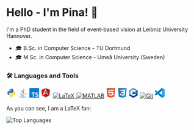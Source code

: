# Hello - I'm Pina! 👋

I'm a PhD student in the field of event-based vision at Leibniz University Hannover.  

- 🎓 B.Sc. in Computer Science - TU Dortmund  
- 🎓 M.Sc. in Computer Science - Umeå University (Sweden)

### 🛠️ Languages and Tools
<a href="https://www.python.org" target="_blank"><img alt="Python" width="26px" src="https://raw.githubusercontent.com/devicons/devicon/master/icons/python/python-original.svg"/></a>
<a href="https://www.java.com/" target="_blank"><img alt="Java" width="26px" src="https://raw.githubusercontent.com/devicons/devicon/master/icons/java/java-original.svg"/></a>
<a href="https://www.typescriptlang.org/" target="_blank"><img alt="TypeScript" width="26px" src="https://raw.githubusercontent.com/devicons/devicon/master/icons/typescript/typescript-original.svg"/></a>
<a href="https://angular.io/" target="_blank"><img alt="Angular" width="26px" src="https://raw.githubusercontent.com/devicons/devicon/master/icons/angularjs/angularjs-original.svg"/></a>
<a href="https://www.latex-project.org/" target="_blank">
  <img alt="LaTeX" width="26px" src="https://upload.wikimedia.org/wikipedia/commons/9/92/LaTeX_logo.svg" style="background-color: white; border-radius: 4px; padding: 2px;"/>
</a>
<a href="https://www.mathworks.com/products/matlab.html" target="_blank"><img alt="MATLAB" width="26px" src="https://upload.wikimedia.org/wikipedia/commons/2/21/Matlab_Logo.png" /></a>
<a href="https://developer.mozilla.org/en-US/docs/Web/HTML" target="_blank"><img alt="HTML5" width="26px" src="https://raw.githubusercontent.com/devicons/devicon/master/icons/html5/html5-original.svg"/></a>
<a href="https://developer.mozilla.org/en-US/docs/Web/CSS" target="_blank"><img alt="CSS3" width="26px" src="https://raw.githubusercontent.com/devicons/devicon/master/icons/css3/css3-original.svg"/></a>
<a href="https://www.cplusplus.com" target="_blank"><img alt="C++" width="26px" src="https://raw.githubusercontent.com/devicons/devicon/master/icons/cplusplus/cplusplus-original.svg"/></a>
<a href="https://git-scm.com/" target="_blank"><img alt="Git" width="26px" src="https://www.vectorlogo.zone/logos/git-scm/git-scm-icon.svg"/></a>
<a href="https://code.visualstudio.com/" target="_blank"><img alt="VS Code" width="26px" src="https://raw.githubusercontent.com/devicons/devicon/master/icons/vscode/vscode-original.svg"/></a>


As you can see, I am a LaTeX fan:

![Top Languages](https://github-readme-stats.vercel.app/api/top-langs/?username=pina-cola&layout=compact&theme=dark)


